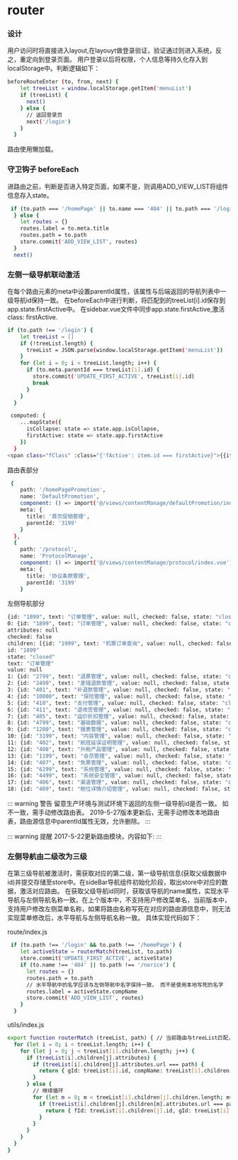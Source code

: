 # router

### 设计
用户访问时将直接进入layout,在layouyt做登录验证，验证通过则进入系统，反之，重定向到登录页面。
用户登录以后将权限，个人信息等持久化存入到localStorage中。判断逻辑如下：
``` bash
beforeRouteEnter (to, from, next) {
    let treeList = window.localStorage.getItem('menuList')
    if (treeList) {
      next()
    } else {
      // 返回登录页
      next('/login')
    }
  }
```

路由使用懒加载。

### 守卫钩子 beforeEach
进路由之前，判断是否进入特定页面，如果不是，则调用ADD_VIEW_LIST将组件信息存入state。
```bash
 if (to.path === '/homePage' || to.name === '404' || to.path === '/login') {
  } else {
    let routes = {}
    routes.label = to.meta.title
    routes.path = to.path
    store.commit('ADD_VIEW_LIST', routes)
  }
  next()
```

### 左侧一级导航联动激活 ###
在每个路由元素的meta中设置parentId属性，该属性与后端返回的导航列表中一级导航id保持一致。
在beforeEach中进行判断，将匹配到的treeList[i].id保存到app.state.firstActive中。
在sidebar.vue文件中同步app.state.firstActive,激活class: firstActive.

```bash
if (to.path !== '/login') {
    let treeList = []
    if (!treeList.length) {
      treeList = JSON.parse(window.localStorage.getItem('menuList'))
    }
    for (let i = 0; i < treeList.length; i++) {
      if (to.meta.parentId === treeList[i].id) {
        store.commit('UPDATE_FIRST_ACTIVE', treeList[i].id)
        break
      }
    }
  }
```
```bash
 computed: {
    ...mapState({
      isCollapse: state => state.app.isCollapse,
      firstActive: state => state.app.firstActive
    })
  }
<span class="fClass" :class="{'fActive': item.id === firstActive}">{{item.text}}</span>

```

路由表部分
```bash
 {
    path: '/homePagePromotion',
    name: 'DefaultPromotion',
    component: () => import('@/views/contentManage/defaultPromotion/index.vue'),
    meta: {
      title: '首页促销管理',
      parentId: '3199'
    }
  },
  {
    path: '/protocol',
    name: 'ProtocolManage',
    component: () => import('@/views/contentManage/protocol/index.vue'),
    meta: {
      title: '协议条款管理',
      parentId: '3199'
    }
```
左侧导航部分
```bash
{id: "1899", text: "订单管理", value: null, checked: false, state: "closed", attributes: null,…},…]
0: {id: "1899", text: "订单管理", value: null, checked: false, state: "closed", attributes: null,…}
attributes: null
checked: false
children: [{id: "1999", text: "机票订单查询", value: null, checked: false, state: null,…},…]
id: "1899"
state: "closed"
text: "订单管理"
value: null
1: {id: "2799", text: "退票管理", value: null, checked: false, state: "closed", attributes: null,…}
2: {id: "2499", text: "差错退款管理", value: null, checked: false, state: "closed", attributes: null,…}
3: {id: "401", text: "补退款管理", value: null, checked: false, state: "closed", attributes: null,…}
4: {id: "10000", text: "保险管理", value: null, checked: false, state: "closed", attributes: null,…}
5: {id: "410", text: "支付管理", value: null, checked: false, state: "closed", attributes: null,…}
6: {id: "411", text: "退改签管理", value: null, checked: false, state: "closed", attributes: null,…}
7: {id: "405", text: "运价折扣管理", value: null, checked: false, state: "closed", attributes: null,…}
8: {id: "4799", text: "基础数据", value: null, checked: false, state: "closed", attributes: null,…}
9: {id: "1200", text: "报表管理", value: null, checked: false, state: "closed", attributes: null,…}
10: {id: "3199", text: "内容管理", value: null, checked: false, state: "closed", attributes: null,…}
11: {id: "402", text: "航班延误证明管理", value: null, checked: false, state: "closed", attributes: null,…}
12: {id: "408", text: "升舱产品管理", value: null, checked: false, state: "closed", attributes: null,…}
13: {id: "1199", text: "会员管理", value: null, checked: false, state: "closed", attributes: null,…}
14: {id: "407", text: "免票管理", value: null, checked: false, state: "closed", attributes: null,…}
15: {id: "6299", text: "系统管理", value: null, checked: false, state: "closed", attributes: null,…}
16: {id: "4499", text: "系统安全管理", value: null, checked: false, state: "closed", attributes: null,…}
17: {id: "406", text: "渠道管理", value: null, checked: false, state: "closed", attributes: null,…}
18: {id: "409", text: "舱位详情介绍管理", value: null, checked: false, state: "closed", attributes: null,…}
```

::: warning 警告
留意生产环境与测试环境下返回的左侧一级导航id是否一致。
如不一致，需手动修改路由表。
2019-5-27版本更新后，无需手动修改本地路由表，路由源信息中parentId属性无效，允许删除。
:::

::: warning 提醒
2017-5-22更新路由模块，内容如下:
:::

### 左侧导航由二级改为三级
在第三级导航被激活时，需获取对应的第二级，第一级导航信息(获取父级数据中id)并提交存储至store中。在sideBar导航组件初始化阶段，取出store中对应的数据，激活对应路由。
在获取父级导航id同时，获取该导航的name属性，实现水平导航与左侧导航名称一致。在上个版本中，不支持用户修改菜单名，当前版本中，支持用户修改左侧菜单名称，如果将路由名称写死在对应的路由源信息中，则无法实现菜单修改后，水平导航与左侧导航名称一致。
具体实现代码如下：

route/index.js
```bash
 if (to.path !== '/login' && to.path !== '/homePage') {
    let activeState = routerMatch(treeList, to.path)
    store.commit('UPDATE_FIRST_ACTIVE', activeState)
    if (to.name !== '404' || to.path !== '/norice') {
      let routes = {}
      routes.path = to.path
      // 水平导航中的名字应该与左侧导航中名字保持一致， 而不是使用本地写死的名字
      routes.label = activeState.compName
      store.commit('ADD_VIEW_LIST', routes)
    }
  }
```

utils/index.js
```bash
export function routerMatch (treeList, path) { // 当前路由与treeList匹配，查出父层id,用以激活当前选中路由及父层状态
  for (let i = 0; i < treeList.length; i++) {
    for (let j = 0; j < treeList[i].children.length; j++) {
      if (treeList[i].children[j].attributes) {
        if (treeList[i].children[j].attributes.url === path) {
          return { gId: treeList[i].id, compName: treeList[i].children[j].attributes.name }
        }
      } else {
        // 继续循环
        for (let m = 0; m < treeList[i].children[j].children.length; m++) {
          if (treeList[i].children[j].children[m].attributes.url === path) {
            return { fId: treeList[i].children[j].id, gId: treeList[i].id, compName: treeList[i].children[j].children[m].attributes.name }
          }
        }
      }
    }
  }
}
```

